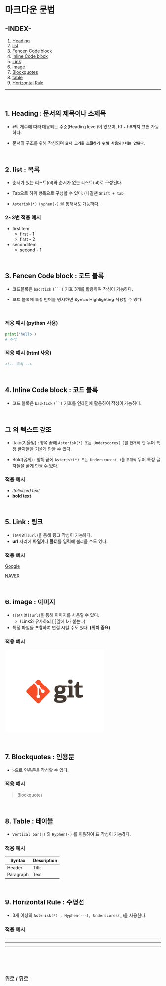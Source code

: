 # **마크다운 문법**

## **-INDEX-**
1. [Heading](#heading--문서의-제목이나-소제목)
2. [list](#list--목록)
3. [Fencen Code block](#fencen-code-block--코드-블록)
4. [Inline Code block](#inline-code-block--코드-블록)
5. [Link](#link--링크)
6. [image](#6-image--이미지)
7. [Blockquotes](#7-blockquotes--인용문)
8. [table](#8-table--테이블)
9. [Horizontal Rule](#9-horizontal-rule--수평선)

---
<br>

## **1. Heading : 문서의 제목이나 소제목**

* `#`의 개수에 따라 대응되는 수준(Heading level)이 있으며, h1 ~ h6까지 표현 가능하다.

* 문서의 구조를 위해 작성되며 **`글자 크기를 조절하기 위해 사용되어서는 안된다.`**

<br>

## **2. list : 목록**

* 순서가 있는 리스트(ol)와 순서가 없는 리스트(ul)로 구성된다.

* Tab으로 하위 항목으로 구성할 수 있다. (나갈땐 `Shift + tab`)

* `Asterisk(*) Hyphen(-)` 을 통해서도 가능하다.

### **2~3번 적용 예시**

* firstitem
  * first - 1
  * first - 2
* seconditem
  * second - 1

<br>

## **3. Fencen Code block : 코드 블록**

* 코드블록은 `backtick` `(```)` 기호 3개를 활용하여 작성이 가능하다.

* 코드 블록에 특정 언어를 명시하면 Syntax Highlighting 적용할 수 있다.

<br>

### **적용 예시 (python 사용)**
```python
print('hello')
# 주석
```

### **적용 예시 (html 사용)**
```html
<!-- 주석 -->
```

<br>

## **4. Inline Code block : 코드 블록**

* 코드 블록은 `backtick` `(``)` 기호를 인라인에 활용하여 작성이 가능하다.

<br>

## **그 외 텍스트 강조**

* Itaic(기울임) : 양쪽 끝에 `Asterisk(*) 또는 Underscores(_)`를 `한개씩 만` 두어 특정 글자들을 기울게 만들 수 있다.

* Bold(굵게) : 양쪽 끝에 `Asterisk(*) 또는 Underscores(_)`를 `두개씩` 두어 특정 글자들을 굵게 만들 수 있다. 

### **적용 예시**
* *italicized text*
* **bold text**

<br>

## **5. Link : 링크**

* `[문자열](url)`을 통해 링크 작성이 가능하다.
* **url** 자리에 **파일**이나 **폴더**를 입력해 불러올 수도 있다.

### **적용 예시**
[Google](https://google.com)

[NAVER](https://naver.com)

<br>

## **6. image : 이미지**

* `![문자열](url)`을 통해 이미지를 사용할 수 있다.
  * (Link와 유사하되 [ ]앞에 !가 붙는다)
* 특정 파일들 포함하여 연결 시킬 수도 있다. **(위치 중요)**

### **적용 예시**
![이미지](K-001.png)

<br>

## **7. Blockquotes : 인용문**

* `>`으로 인용문을 작성할 수 있다.

### **적용 예시**
> Blockquotes

<br>

## **8. Table : 테이블**

* `Vertical bar(|)` 와 `Hyphen(-)` 를 이용하여 표 작성이 가능하다.

### **적용 예시**
| Syntax | Description |
| ----------- | ----------- |
| Header | Title |
| Paragraph | Text |

<br>

## **9. Horizontal Rule : 수평선**

* 3개 이상의 `Asterisk(*) , Hyphen(---), Underscores(_)`을 사용한다.

### **적용 예시**
---
***
___

<br>

<br>

<br>

### [위로](#마크다운-문법) / [뒤로](/Markdown/README.md)